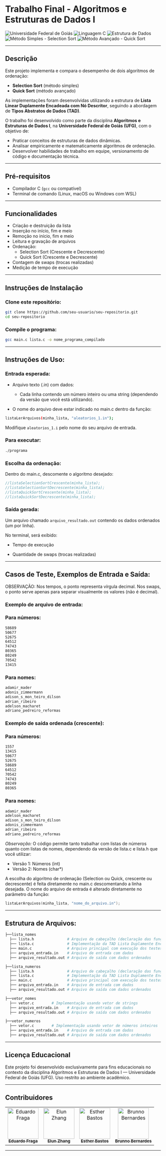 
# Trabalho Final - Algoritmos e Estruturas de Dados I

![Universidade Federal de Goiás](https://img.shields.io/badge/UFG-Instituto%20de%20Informática-blue)
![Linguagem C](https://img.shields.io/badge/Linguagem-C-blue)
![Estrutura de Dados](https://img.shields.io/badge/Estrutura-Lista%20Duplamente%20Encadeada%20com%20Nó%20Descritor-green)
![Método Simples - Selection Sort](https://img.shields.io/badge/Método%20Simples-Selection%20Sort-orange)
![Método Avançado - Quick Sort](https://img.shields.io/badge/Método%20Avançado-Quick%20Sort-purple)

---

## Descrição

Este projeto implementa e compara o desempenho de dois algoritmos de ordenação:

- **Selection Sort** (método simples)  
- **Quick Sort** (método avançado)

As implementações foram desenvolvidas utilizando a estrutura de **Lista Linear Duplamente Encadeada com Nó Descritor**, seguindo a abordagem de **Tipos Abstratos de Dados (TAD)**.

O trabalho foi desenvolvido como parte da disciplina **Algoritmos e Estruturas de Dados I**, na **Universidade Federal de Goiás (UFG)**, com o objetivo de:

- Praticar conceitos de estruturas de dados dinâmicas.
- Analisar empiricamente e matematicamente algoritmos de ordenação.
- Desenvolver habilidades de trabalho em equipe, versionamento de código e documentação técnica.

---

## Pré-requisitos

- Compilador C (`gcc` ou compatível)
- Terminal de comando (Linux, macOS ou Windows com WSL)

---

## Funcionalidades

- Criação e destruição da lista
- Inserção no início, fim e meio
- Remoção no início, fim e meio
- Leitura e gravação de arquivos
- Ordenação:
  - Selection Sort (Crescente e Decrescente)
  - Quick Sort (Crescente e Decrescente)
- Contagem de swaps (trocas realizadas)
- Medição de tempo de execução


---

## Instruções de Instalação

### Clone este repositório:

```bash
git clone https://github.com/seu-usuario/seu-repositorio.git
cd seu-repositorio
````

### Compile o programa:

```bash
gcc main.c lista.c -o nome_programa_compilado
```
---
## Instruções de Uso:

### Entrada esperada:
- Arquivo texto (.in) com dados:
  - Cada linha contendo um número inteiro ou uma string (dependendo da versão que você está utilizando).

- O nome do arquivo deve estar indicado no main.c dentro da função:

```bash
listaLerArquivos(minha_lista, "aleatorios_1.in");
````

Modifique `aleatorios_1.i` pelo nome do seu arquivo de entrada.

### Para executar:

```bash
./programa
```

### Escolha da ordenação:

Dentro do main.c, descomente o algoritmo desejado:

```c
//listaSelectionSortCrescente(minha_lista);
//listaSelectionSortDecrescente(minha_lista);
//listaQuickSortCrescente(minha_lista);
//listaQuickSortDecrescente(minha_lista);
````

### Saída gerada:

Um arquivo chamado `arquivo_resultado.out` contendo os dados ordenados (um por linha).

No terminal, será exibido:

- Tempo de execução

- Quantidade de swaps (trocas realizadas)

---
## Casos de Teste, Exemplos de Entrada e Saída:

OBSERVAÇÃO: Nos tempos, o ponto representa vírgula decimal. Nos swaps, o ponto serve apenas para separar visualmente os valores (não é decimal).

### Exemplo de arquivo de entrada:

### Para números:

```bash
58689
50677
52675
64512
74743
80365
80249
70542
13415
````


### Para nomes:
```bash
adamir_mader
adonis_zimmermann
adison_s_mon_teiro_dilson
adrian_ribeiro
adelson_macharet
adriano_pedreiro_reformas
````

### Exemplo de saída ordenada (crescente):

### Para números:

```bash
1557
13415
50677
52675
58689
64512
70542
74743
80249
80365
```

### Para nomes:

```bash
adamir_mader
adelson_macharet
adison_s_mon_teiro_dilson
adonis_zimmermann
adrian_ribeiro
adriano_pedreiro_reformas
````

*Observação:* O código permite tanto trabalhar com listas de números quanto com listas de nomes, dependendo da versão de lista.c e lista.h que você utilizar:

- Versão 1: Números (int)
- Versão 2: Nomes (char*)

A escolha do algoritmo de ordenação (Selection ou Quick, crescente ou decrescente) é feita diretamente no main.c descomentando a linha desejada.
O nome do arquivo de entrada é alterado diretamente no parâmetro da função:

```c
listaLerArquivos(minha_lista, "nome_do_arquivo.in");
````
---
## Estrutura de Arquivos:

```bash
├──lista_nomes
  ├── lista.h               # Arquivo de cabeçalho (declaração das funções e structs)
  ├── lista.c               # Implementação da TAD Lista Duplamente Encadeada
  ├── main.c                # Arquivo principal com execução dos testes
  ├── arquivo_entrada.in    # Arquivo de entrada com dados
  ├── arquivo_resultado.out # Arquivo de saída com dados ordenados

├──lista_numeros
  ├── lista.h               # Arquivo de cabeçalho (declaração das funções e structs)
  ├── lista.c               # Implementação da TAD Lista Duplamente Encadeada
  ├── main.c                # Arquivo principal com execução dos testes
  ├── arquivo_entrada.in    # Arquivo de entrada com dados
  ├── arquivo_resultado.out # Arquivo de saída com dados ordenados

├──vetor_nomes
  ├── vetor.c        # Implementação usando vetor de strings
  ├── arquivo_entrada.in    # Arquivo de entrada com dados
  ├── arquivo_resultado.out # Arquivo de saída com dados ordenados

├──vetor_numeros
  ├── vetor.c        # Implementação usando vetor de números inteiros
  ├── arquivo_entrada.in    # Arquivo de entrada com dados
  ├── arquivo_resultado.out # Arquivo de saída com dados ordenados

````


---
## Licença Educacional

Este projeto foi desenvolvido exclusivamente para fins educacionais no contexto da disciplina Algoritmos e Estruturas de Dados I — Universidade Federal de Goiás (UFG). Uso restrito ao ambiente acadêmico.

---


## Contribuidores

<table>
  <tr>
    <td align="center">
      <a href="https://github.com/fragaeduardo">
        <img src="Fotos/Eduardo.jpeg" width="100px;" alt="Eduardo Fraga"/><br />
        <sub><b>Eduardo Fraga</b></sub>
      </a>
    </td>
    <td align="center">
      <a href="https://github.com/elunzhang">
        <img src="Fotos/Elun.jpeg" width="100px;" alt="Elun Zhang"/><br />
        <sub><b>Elun Zhang</b></sub>
      </a>
    </td>
    <td align="center">
      <a href="https://github.com/estherfbastos">
        <img src="Fotos/Esther.jpeg" width="100px;" alt="Esther Bastos"/><br />
        <sub><b>Esther Bastos</b></sub>
      </a>
    </td>
    <td align="center">
      <a href="https://github.com/BrunnoBernardes">
        <img src="Fotos/Bruno.jpeg" width="100px;" alt="Brunno Bernardes"/><br />
        <sub><b>Brunno Bernardes</b></sub>
      </a>
    </td>
  </tr>
</table>

---
